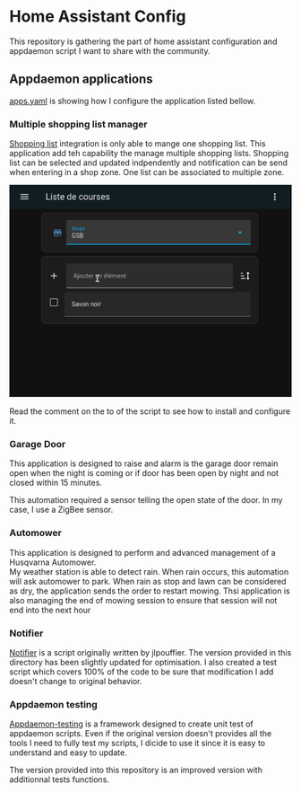 # Home Assistant Config

This repository is gathering the part of home assistant configuration and appdaemon script I want to share with the community.



## Appdaemon applications

[apps.yaml](appdaemon/apps.yaml) is showing how I configure the application listed bellow.

### Multiple shopping list manager

[Shopping list](https://www.home-assistant.io/integrations/shopping_list/) integration is only able to mange one shopping list. This application add teh capability the manage multiple shopping lists. Shopping list can be selected and updated indpendently and notification can be send when entering in a shop zone. One list can be associated to multiple zone.

![demo](images/MultipleShoppingList_demo2.gif)

Read the comment on the to of the script to see how to install and configure it. 

### Garage Door

This application is designed to raise and alarm is the garage door remain open when the night is coming or if door has been open by night and not closed within 15 minutes.

This automation required a sensor telling the open state of the door. In my case, I use a ZigBee sensor.

### Automower

This application is designed to perform and advanced management of a Husqvarna Automower.  
My weather station is able to detect rain. When rain occurs, this automation will ask automower to park. When rain as stop and lawn can be considered as dry, the application sends the order to restart mowing.
Thsi application is also managing the end of mowing session to ensure that session will not end into the next hour

### Notifier

[Notifier](https://github.com/jlpouffier/home-assistant-config/blob/master/appdaemon/apps/notifier.py) is a script originally written by jlpouffier. The version provided in this directory has been slightly updated for optimisation. I also created a test script which covers 100% of the code to be sure that modification I add doesn't change to original behavior.

### Appdaemon testing

[Appdaemon-testing](https://github.com/nickw444/appdaemon-testing) is a framework designed to create unit test of appdaemon scripts. Even if the original version doesn't provides all the tools I need to fully test my scripts, I dicide to use it since it is easy to understand and easy to update.

The version provided into this repository is an improved version with additionnal tests functions. 